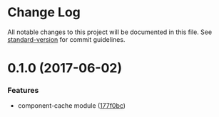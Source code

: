 # Change Log

All notable changes to this project will be documented in this file.
See [standard-version](https://github.com/conventional-changelog/standard-version) for commit guidelines.

<a name="0.1.0"></a>
# 0.1.0 (2017-06-02)


### Features

* component-cache module ([177f0bc](https://github.com/nuxt/modules/commit/177f0bc))
